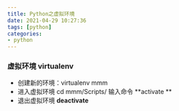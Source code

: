 ```yaml
---
title: Python之虚拟环境
date: 2021-04-29 10:27:36
tags: [python]
categories: 
- python
---
```


### 虚拟环境 virtualenv 

+ 创建新的环境：virtualenv mmm
+ 进入虚拟环境  cd mmm/Scripts/    输入命令  **activate **
+ 退出虚拟环境  **deactivate**